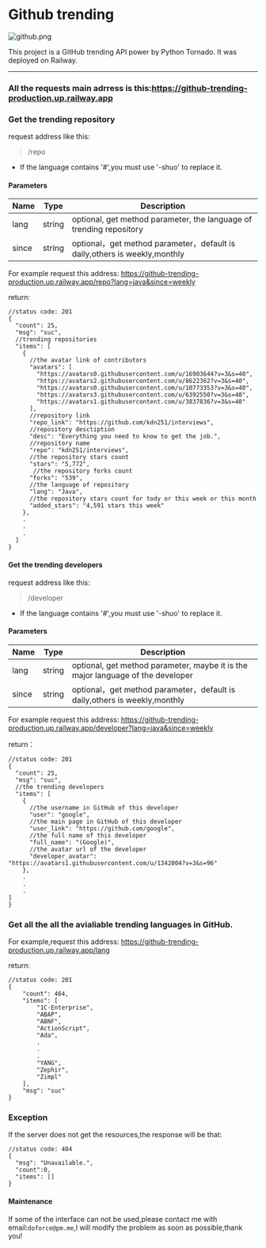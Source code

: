 # Github trending

![github.png](http://upload-images.jianshu.io/upload_images/2040047-113772827550d86c.png?imageMogr2/auto-orient/strip%7CimageView2/2/w/1240)

This project is a GitHub trending API power by Python Tornado.
It was deployed on Railway.
***

### All the requests main adrress is this:https://github-trending-production.up.railway.app

### Get the trending repository
request address like this:
> /repo

+ If the language contains '#',you must use '-shuo' to replace it.

#### Parameters
| Name  | Type  | Description |
| ------| ------ | ------ |
| lang  | string | optional, get method parameter, the language of trending repository      |
| since | string | optional，get method parameter，default is daily,others is weekly,monthly |

For example request this address:
https://github-trending-production.up.railway.app/repo?lang=java&since=weekly

 return:
```
//status code: 201
{
  "count": 25,
  "msg": "suc",
  //trending repositories
  "items": [
    {
      //the avatar link of contributors
      "avatars": [
        "https://avatars0.githubusercontent.com/u/16903644?v=3&s=40",
        "https://avatars2.githubusercontent.com/u/8622362?v=3&s=40",
        "https://avatars0.githubusercontent.com/u/10773353?v=3&s=40",
        "https://avatars3.githubusercontent.com/u/6392550?v=3&s=40",
        "https://avatars1.githubusercontent.com/u/3837836?v=3&s=40"
      ],
      //repository link
      "repo_link": "https://github.com/kdn251/interviews",
      //repository desctiption
      "desc": "Everything you need to know to get the job.",
      //repository name
      "repo": "kdn251/interviews",
      //the repository stars count
      "stars": "5,772",
       //the repository forks count
      "forks": "539",
      //the language of repository
      "lang": "Java",
      //the repository stars count for tody or this week or this month
      "added_stars": "4,591 stars this week"
    },
    .
    .
    .
  ]
}
```

#### Get the trending developers
request address like this:
> /developer

+ If the language contains '#',you must use '-shuo' to replace it.

#### Parameters
| Name  | Type  | Description |
| ------| ------ | ------ |
| lang  | string | optional, get method parameter, maybe it is the major language of the developer
| since | string | optional，get method parameter，default is daily,others is weekly,monthly |

For example request this address:
https://github-trending-production.up.railway.app/developer?lang=java&since=weekly

 return：
```
//status code: 201
{
  "count": 25,
  "msg": "suc",
  //the trending developers
  "items": [
    {
      //the username in GitHub of this developer
      "user": "google",
      //the main page in GitHub of this developer
      "user_link": "https://github.com/google",
      //the full name of this developer
      "full_name": "(Google)",
      //the avatar url of the developer
      "developer_avatar": "https://avatars1.githubusercontent.com/u/1342004?v=3&s=96"
    },
    .
    .
    .
]
}
```

### Get all the all the avialiable trending languages in GitHub.
For example,request this address:
https://github-trending-production.up.railway.app/lang

return:
```
//status code: 201
{
    "count": 464,
    "items": [
        "1C-Enterprise",
        "ABAP",
        "ABNF",
        "ActionScript",
        "Ada",
        .
        .
        .
        "YANG",
        "Zephir",
        "Zimpl"
    ],
    "msg": "suc"
}
```

### Exception
If the server does not get the resources,the response will be that:

```
//status code: 404
{
  "msg": "Unavailable.",
  "count":0,
  "items": []
}
```

#### Maintenance
If some of the interface can not be used,please contact me with email:`doforce@pm.me`,I will modify the problem as soon as possible,thank you!

